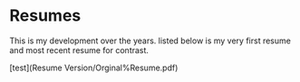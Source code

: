 # Resumes

This is my development over the years. listed below is my very first resume and most recent resume for contrast. 

[test](Resume Version/Orginal%Resume.pdf)
